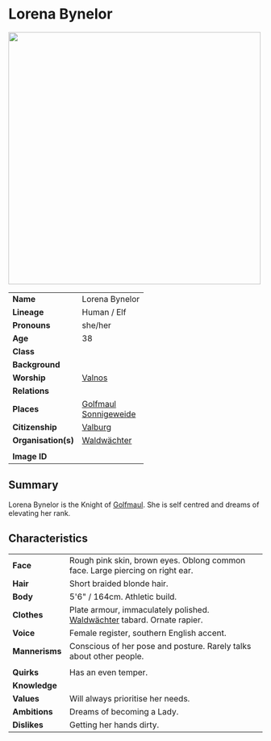 # Lorena Bynelor

<img src="https://raw.githubusercontent.com/jesskelsall/astarus-images/main/characters/portraits/imageid.png" height="500" />

|||
| --- | --- |
| **Name** | Lorena Bynelor | character.4
| **Lineage** | Human / Elf |
| **Pronouns** | she/her |
| **Age** | 38 |
| **Class** | |
| **Background** | |
| **Worship** | [Valnos](../gods/deities/valnos.md) |
| **Relations** | |
| **Places** | [Golfmaul](../places/towns/golfmaul.md)<br>[Sonnigeweide](../places/villages/sonnigeweide.md) |
| **Citizenship** | [Valburg](../civilisations/nilsavnic-alliance/states/valburg.md) |
| **Organisation(s)** | [Waldwächter](../organisations/guards/waldwachter.md) |
|||
| **Image ID** | |

## Summary

Lorena Bynelor is the Knight of [Golfmaul](../places/towns/golfmaul.md). She is self centred and dreams of elevating her rank.

## Characteristics

| | |
| --- | --- |
| **Face** | Rough pink skin, brown eyes. Oblong common face. Large piercing on right ear. | characteristics.2
| **Hair** | Short braided blonde hair. |
| **Body** | 5'6" / 164cm. Athletic build. |
| **Clothes** | Plate armour, immaculately polished. [Waldwächter](../organisations/guards/waldwachter.md) tabard. Ornate rapier.  |
| **Voice** | Female register, southern English accent. |
| **Mannerisms** | Conscious of her pose and posture. Rarely talks about other people. |
| | |
| **Quirks** | Has an even temper. |
| **Knowledge** | |
| **Values** | Will always prioritise her needs. |
| **Ambitions** | Dreams of becoming a Lady. |
| **Dislikes** | Getting her hands dirty. |
